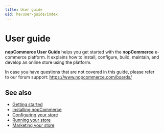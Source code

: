 ```yaml
---
title: User guide
uid: he/user-guide/index
---
```


# User guide

**nopCommerce User Guide** helps you get started with the **nopCommerce** e-commerce platform. It explains how to install, configure, build, maintain, and develop an online store using the platform.

In case you have questions that are not covered in this guide, please refer to our forum support: <https://www.nopcommerce.com/boards/>

## See also

* [Getting started](xref:he/user-guide/getting-started)
* [Installing nopCommerce](xref:he/user-guide/installing/index)
* [Configuring your store](xref:he/user-guide/configuring/index)
* [Running your store](xref:he/user-guide/running/index)
* [Marketing your store](xref:he/user-guide/marketing/index)